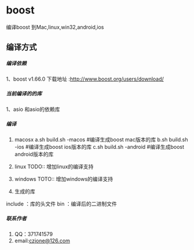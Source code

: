 # boost
编译boost 到Mac,linux,win32,android,ios

## 编译方式

##### 编译依赖

1、boost v1.66.0 下载地址 :http://www.boost.org/users/download/


##### 当前编译的的库

1、asio 和asio的依赖库

##### 编译

1. macosx
	a.sh build.sh -macos  	#编译生成boost mac版本的库
	b.sh build.sh -ios		#编译生成boost ios版本的库
	c.sh build.sh -android	#编译生成boost android版本的库

2. linux
TODO:: 增加linux的编译支持

3. windows
TOTO:: 增加windows的编译支持

4. 生成的库

include ：库的头文件
bin		：编译后的二进制文件


##### 联系作者
1. QQ：371741579
2. email:czjone@126.com